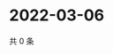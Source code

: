# 2022-03-06

共 0 条

<!-- BEGIN WEIBO -->
<!-- 最后更新时间 Sun Mar 06 2022 10:02:28 GMT+0800 (China Standard Time) -->

<!-- END WEIBO -->

